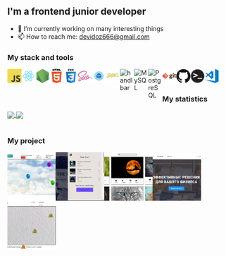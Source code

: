 ## I'm a frontend junior developer

- 🔭 I’m currently working on many interesting things
- 📫 How to reach me: devidoz666@gmail.com

### My stack and tools

<img align="left" alt="JavaScript" width="32px" src="https://raw.githubusercontent.com/github/explore/80688e429a7d4ef2fca1e82350fe8e3517d3494d/topics/javascript/javascript.png" />

<img align="left" alt="React" width="32px" src="https://raw.githubusercontent.com/github/explore/80688e429a7d4ef2fca1e82350fe8e3517d3494d/topics/react/react.png" />

<img align="left" alt="Node.js" width="32px" src="https://raw.githubusercontent.com/github/explore/80688e429a7d4ef2fca1e82350fe8e3517d3494d/topics/nodejs/nodejs.png" />

<img align="left" alt="HTML5" width="32px" src="https://raw.githubusercontent.com/github/explore/80688e429a7d4ef2fca1e82350fe8e3517d3494d/topics/html/html.png" />

<img align="left" alt="CSS3" width="32px" src="https://raw.githubusercontent.com/github/explore/80688e429a7d4ef2fca1e82350fe8e3517d3494d/topics/css/css.png" />

<img align="left" alt="Sass" width="32px" src="https://raw.githubusercontent.com/github/explore/80688e429a7d4ef2fca1e82350fe8e3517d3494d/topics/sass/sass.png" />

<img align="left" alt="MySQL" width="32px" src="https://raw.githubusercontent.com/github/explore/80688e429a7d4ef2fca1e82350fe8e3517d3494d/topics/webpack/webpack.png" />

<img align="left" alt="MySQL" width="32px" src="https://raw.githubusercontent.com/github/explore/80688e429a7d4ef2fca1e82350fe8e3517d3494d/topics/babel/babel.png" />

<img align="left" alt="handlbar" width="32px" src="https://assets.getpop.org/wp-content/plugins/getpop-processors/img/documentation/logos/handlebars.png" />

<img align="left" alt="MySQL" width="32px" src="https://2.bp.blogspot.com/-KVFNcyNJpmc/XIe-Sqa674I/AAAAAAAAIuk/VRK5WWydfD4yjMq_AkU6B2h3WAROEvOMgCK4BGAYYCw/s1600/logo%2Bfigma%2Bicon.png" />

<img align="left" alt="PostgreSQL" width="32px" src="https://pngicon.ru/file/uploads/photoshop.png" />

<img align="left" alt="Git" width="32px" src="https://raw.githubusercontent.com/github/explore/80688e429a7d4ef2fca1e82350fe8e3517d3494d/topics/git/git.png" />

<img align="left" alt="GitHub" width="32px" src="https://raw.githubusercontent.com/github/explore/78df643247d429f6cc873026c0622819ad797942/topics/github/github.png" />

<img align="left" alt="Terminal" width="32px" src="https://raw.githubusercontent.com/github/explore/80688e429a7d4ef2fca1e82350fe8e3517d3494d/topics/terminal/terminal.png" />

<img alt="Visual Studio Code" width="32px" src="https://raw.githubusercontent.com/github/explore/80688e429a7d4ef2fca1e82350fe8e3517d3494d/topics/visual-studio-code/visual-studio-code.png" /> <br>

### My statistics

<div id="flex">
<a href="(https://github.com/david-shakaya/github-readme-stats">
<img width="400px" align="center" src="https://github-readme-stats.vercel.app/api?username=david-shakaya&show_icons=true" />
</a>
<a href="(https://github.com/david-shakaya/github-readme-stats">
<img  width="335px" align="center" src="https://github-readme-stats.vercel.app/api/top-langs/?username=david-shakaya&layout=compact" />
</a>
<div/>

<!-- <style>
#flex {display:flex}
</style> -->

<!-- <a href="https://github.com/anuraghazra/convoychat">
  <img align="center" src="https://github-readme-stats.vercel.app/api/pin/?username=anuraghazra&repo=convoychat" />
</a> -->

<br>

### My project

<img align="left" alt="GitHub" width="110px" src="./images/2git.png" />

<img align="left" alt="Terminal" width="110px" src="./images/3git.png" />

<img align="left" alt="Visual Studio Code" width="110px" src="./images/4git.png" />

<img align="left" alt="Visual Studio Code" width="110px" src="./images/5git.png" />

<img align="left" alt="Git" width="110px" src="./images/1git.png" />
